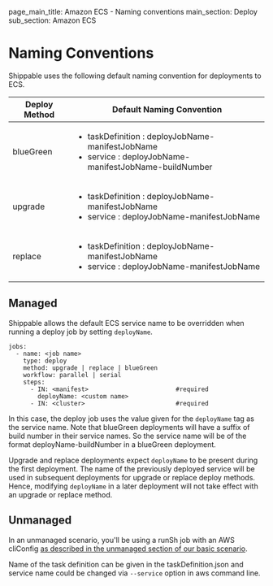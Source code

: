 page_main_title: Amazon ECS - Naming conventions
main_section: Deploy
sub_section: Amazon ECS

# Naming Conventions

Shippable uses the following default naming convention for deployments to ECS.

| Deploy Method | Default Naming Convention |
|--------------|---------------------------|
| blueGreen | <ul><li>taskDefinition : deployJobName-manifestJobName</li><li>service : deployJobName-manifestJobName-buildNumber<ul> |
| upgrade | <ul><li>taskDefinition : deployJobName-manifestJobName</li><li>service : deployJobName-manifestJobName<ul> |
| replace | <ul><li>taskDefinition : deployJobName-manifestJobName</li><li>service : deployJobName-manifestJobName<ul> |

## Managed
Shippable allows the default ECS service name to be overridden when running a deploy job by setting `deployName`.
```
jobs:
  - name: <job name>
    type: deploy
    method: upgrade | replace | blueGreen
    workflow: parallel | serial
    steps:
      - IN: <manifest>                        #required
        deployName: <custom name>
      - IN: <cluster>                         #required
```

In this case, the deploy job uses the value given for the `deployName` tag as the service name. Note that blueGreen deployments will have a suffix of build number in their service names. So the service name will be of the format deployName-buildNumber in a blueGreen deployment.

Upgrade and replace deployments expect `deployName` to be present during the first deployment. The name of the previously deployed service will be used in subsequent deployments for upgrade or replace deploy methods. Hence, modifying `deployName` in a later deployment will not take effect with an upgrade or replace method.

## Unmanaged

In an unmanaged scenario, you'll be using a runSh job with an AWS cliConfig [as described in the unmanaged section of our basic scenario](./amazon-ecs#unmanaged-deployments).

Name of the task definition can be given in the taskDefinition.json and service name could be changed via `--service` option in aws command line.
